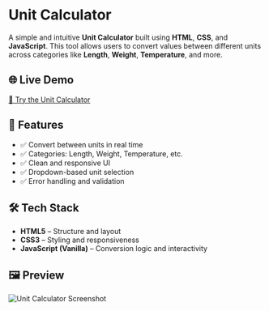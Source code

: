 #  Unit Calculator

A simple and intuitive **Unit Calculator** built using **HTML**, **CSS**, and **JavaScript**. This tool allows users to convert values between different units across categories like **Length**, **Weight**, **Temperature**, and more.

## 🌐 Live Demo

[🔗 Try the Unit Calculator](https://unit-converter-mocha-theta.vercel.app/)  




## 🧰 Features

- ✅ Convert between units in real time
- ✅ Categories: Length, Weight, Temperature, etc.
- ✅ Clean and responsive UI
- ✅ Dropdown-based unit selection
- ✅ Error handling and validation



## 🛠️ Tech Stack

- **HTML5** – Structure and layout  
- **CSS3** – Styling and responsiveness  
- **JavaScript (Vanilla)** – Conversion logic and interactivity



## 🖼️ Preview

![Unit Calculator Screenshot](preview.png)  
